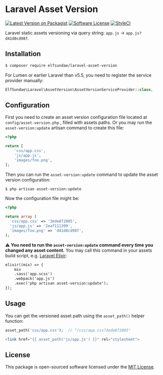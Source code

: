 # Laravel Asset Version

[![Latest Version on Packagist](https://img.shields.io/packagist/v/elfsundae/laravel-asset-version.svg?style=flat-square)](https://packagist.org/packages/elfsundae/laravel-asset-version)
[![Software License](https://img.shields.io/badge/license-MIT-brightgreen.svg?style=flat-square)](LICENSE.md)
[![StyleCI](https://styleci.io/repos/111650758/shield)](https://styleci.io/repos/111650758)

Laravel static assets versioning via query string: `app.js` → `app.js?d41d8cd98f`.

## Installation

```sh
$ composer require elfsundae/laravel-asset-version
```

For Lumen or earlier Laravel than v5.5, you need to register the service provider manually:

```php
ElfSundae\Laravel\AssetVersion\AssetVersionServiceProvider::class,
```

## Configuration

First you need to create an asset version configuration file located at `config/asset-version.php` , filled with assets paths. Or you may run the `asset-version:update` artisan command to create this file:

```php
<?php

return [
    'css/app.css',
    'js/app.js',
    'images/foo.png',
];
```

Then you can run the `asset-version:update` command to update the asset version configuration:

```sh
$ php artisan asset-version:update
```

Now the configuration file might be:

```php
<?php

return array (
  'css/app.css' => '3ede8f2085',
  'js/app.js' => '2eaf111399',
  'images/foo.png' => 'd41d8cd98f',
);
```

:warning: **You need to run the `asset-version:update` command every time you changed any asset content.** You may call this command in your assets build script, e.g. [Laravel Elixir](https://laravel.com/docs/5.3/elixir):

```diff
elixir((mix) => {
    mix
    .sass('app.scss')
    .webpack('app.js')
    .exec('php artisan asset-version:update');
});
```

## Usage

You can get the versioned asset path using the `asset_path()` helper function:

```php
asset_path('css/app.css');  // "/css/app.css?3ede8f2085"

<link href="{{ asset_path('js/app.js') }}" rel="stylesheet">
```

## License

This package is open-sourced software licensed under the [MIT License](LICENSE.md).
